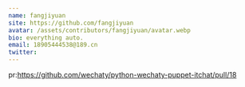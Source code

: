 ```yaml
---
name: fangjiyuan
site: https://github.com/fangjiyuan
avatar: /assets/contributors/fangjiyuan/avatar.webp
bio: everything auto.
email: 18905444538@189.cn
twitter: 
---
```

pr:https://github.com/wechaty/python-wechaty-puppet-itchat/pull/18
